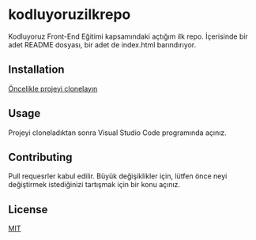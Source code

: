 # kodluyoruzilkrepo
Kodluyoruz Front-End Eğitimi kapsamındaki açtığım ilk repo. İçerisinde bir adet README dosyası, bir adet de index.html barındırıyor.

## Installation

[Öncelikle projeyi clonelayın](https://github.com/tubaacaliskan/kodluyoruzilkrepo.git)

## Usage

Projeyi cloneladıktan sonra Visual Studio Code programında açınız.


## Contributing
Pull requesrler kabul edilir. Büyük değişiklikler için, lütfen önce neyi değiştirmek istediğinizi tartışmak için bir konu açınız.

## License
[MIT](https://choosealicense.com/licenses/mit/)